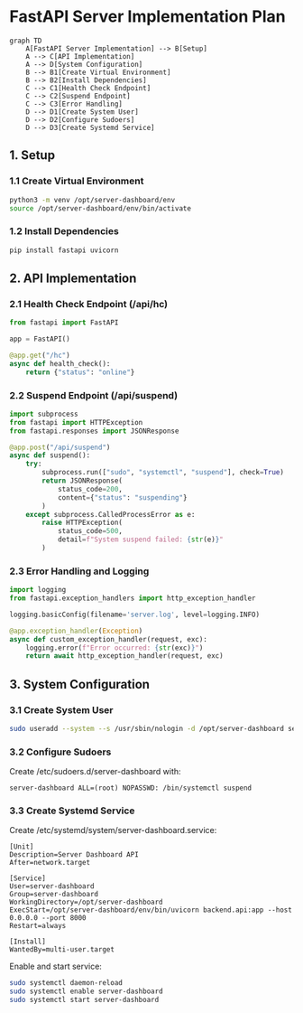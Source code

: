 # FastAPI Server Implementation Plan

```mermaid
graph TD
    A[FastAPI Server Implementation] --> B[Setup]
    A --> C[API Implementation]
    A --> D[System Configuration]
    B --> B1[Create Virtual Environment]
    B --> B2[Install Dependencies]
    C --> C1[Health Check Endpoint]
    C --> C2[Suspend Endpoint]
    C --> C3[Error Handling]
    D --> D1[Create System User]
    D --> D2[Configure Sudoers]
    D --> D3[Create Systemd Service]
```

## 1. Setup

### 1.1 Create Virtual Environment

```bash
python3 -m venv /opt/server-dashboard/env
source /opt/server-dashboard/env/bin/activate
```

### 1.2 Install Dependencies

```bash
pip install fastapi uvicorn
```

## 2. API Implementation

### 2.1 Health Check Endpoint (/api/hc)

```python
from fastapi import FastAPI

app = FastAPI()

@app.get("/hc")
async def health_check():
    return {"status": "online"}
```

### 2.2 Suspend Endpoint (/api/suspend)

```python
import subprocess
from fastapi import HTTPException
from fastapi.responses import JSONResponse

@app.post("/api/suspend")
async def suspend():
    try:
        subprocess.run(["sudo", "systemctl", "suspend"], check=True)
        return JSONResponse(
            status_code=200,
            content={"status": "suspending"}
        )
    except subprocess.CalledProcessError as e:
        raise HTTPException(
            status_code=500,
            detail=f"System suspend failed: {str(e)}"
        )
```

### 2.3 Error Handling and Logging

```python
import logging
from fastapi.exception_handlers import http_exception_handler

logging.basicConfig(filename='server.log', level=logging.INFO)

@app.exception_handler(Exception)
async def custom_exception_handler(request, exc):
    logging.error(f"Error occurred: {str(exc)}")
    return await http_exception_handler(request, exc)
```

## 3. System Configuration

### 3.1 Create System User

```bash
sudo useradd --system --s /usr/sbin/nologin -d /opt/server-dashboard server-dashboard
```

### 3.2 Configure Sudoers

Create /etc/sudoers.d/server-dashboard with:

```
server-dashboard ALL=(root) NOPASSWD: /bin/systemctl suspend
```

### 3.3 Create Systemd Service

Create /etc/systemd/system/server-dashboard.service:

```
[Unit]
Description=Server Dashboard API
After=network.target

[Service]
User=server-dashboard
Group=server-dashboard
WorkingDirectory=/opt/server-dashboard
ExecStart=/opt/server-dashboard/env/bin/uvicorn backend.api:app --host 0.0.0.0 --port 8000
Restart=always

[Install]
WantedBy=multi-user.target
```

Enable and start service:

```bash
sudo systemctl daemon-reload
sudo systemctl enable server-dashboard
sudo systemctl start server-dashboard
```

